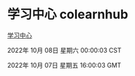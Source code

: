 # 学习中心 colearnhub
[学习中心](http://27.19.33.125:56308/colearnhub/)

2022年 10月 08日 星期六 00:00:03 CST

2022年 10月 07日 星期五 16:00:03 GMT
